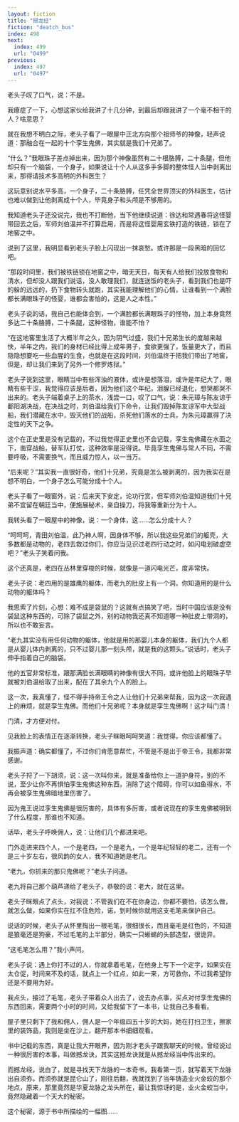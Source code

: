 ```yaml
---
layout: fiction
title: "撼龙经"
fiction: "deatch_bus"
index: 498
next:
  index: 499
  url: "0499"
previous:
  index: 497
  url: "0497"
---
```

老头子叹了口气，说：不是。

我癔症了一下，心想这家伙给我讲了十几分钟，到最后却跟我讲了一个毫不相干的人？啥意思？

就在我想不明白之际，老头子看了一眼屋中正北方向那个祖师爷的神像，轻声说道：那融合在一起的十个孪生鬼佛，其实就是我们十兄弟了。

“什么？”我眼珠子差点掉出来，因为那个神像虽然有二十根胳膊，二十条腿，但他却只有一个脑袋，一个身子，如果说让十个人从这多手多脚的整体怪人当中剥离出来，那得请技术多高明的外科医生？

这玩意别说水平多高，一个身子，二十条胳膊，任凭全世界顶尖的外科医生，估计也难以做到让他剥离成十个人，毕竟身子和头颅是不够用的。

我知道老头子还没说完，我也不打断他，当下他继续说道：徐达和常遇春将这怪婴带回去之后，军师刘伯温并不打算启用，而是将这怪婴用玄铁打造的铁链，锁在了地窖之中。

说到了这里，我明显看到老头子脸上闪现出一抹哀愁。或许那是一段黑暗的回忆吧。

“那段时间里，我们被铁链锁在地窖之中，暗无天日，每天有人给我们投放食物和清水，但却没人跟我们说话，没人敢理我们，就连送饭的老头子，看到我们也是吓的躲的远远的，扔下食物转头就跑，其实我能理解他们的心情，让谁看到一个满脸都长满眼珠子的怪婴，谁都会害怕的，这是人之本性。”

老头子说的话，我自己也能体会到，一个满脸都长满眼珠子的怪物，加上本身竟然多达二十条胳膊，二十条腿，这种怪物，谁能不怕？

“在这地窖里生活了大概半年之久，因为阴气过盛，我们十兄弟生长的度越来越快，半年之内，我们的身材已经比得上成年男子，食欲更强了，饭量更大了，而且隐隐想要吃一些血腥的生食，也就是在这段时间，刘伯温终于把我们带出了地窖，但是，却让我们来到了另外一个修罗炼狱。”

老头子说到这里，眼睛当中有些浑浊的液体，或许是想落泪，或许是年纪大了，眼睛有些干涩，我觉得应该是后者，因为他们这个年纪，泪腺已经退化，想哭都哭不出来的。老头子端着桌子上的茶水，浅尝一口，叹了口气，说：朱元璋与陈友谅于鄱阳湖决战，在决战之时，刘伯温给我们下命令，让我们毁掉陈友谅军中大型战船，我们潜藏在水中，毁灭他们的战船，杀死他们落水的士兵，为朱元璋赢得了决定性的天下之争。

这个在正史里是没有记载的，不过我觉得正史里也不会记载，孪生鬼佛藏在水面之下，凿穿战船，替军队打仗，这种效率是没得说。毕竟孪生鬼佛与常人不同，不需要呼吸，不需要换气，而且威力惊人，以一当万。

“后来呢？”其实我一直很好奇，他们十兄弟，究竟是怎么被剥离的，因为我实在是想不明白，一个身子怎么可能分成十个人。

老头子看了一眼窗外，说：后来天下安定，论功行赏，但军师刘伯温知道我们十兄弟不宜留在朝廷当中，便施展秘术，亲自操刀，将我等重新分为十人。

我转头看了一眼屋中的神像，说：一个身体，这……怎么分成十人？

“呵呵呵，青田刘伯温，此乃神人啊，因身体不够，所以我这些兄弟们的躯壳，大多数都是动物的，老四去救过你们，你应当见识过老四行动之时，如闪电划破虚空吧？”老头子笑着问我。

这个还真是，老四在丛林里穿梭的时候，就像是一道闪电光芒，度非常快。

老头子说：老四用的是雄鹰的躯体，而老九的肚皮上有一个洞，你知道用的是什么动物的躯体吗？

我思索了片刻，心想：难不成是袋鼠的？这就有点搞笑了吧，当时中国应该是没有袋鼠这种东西的，可除了袋鼠之外，别的动物我还真不知道哪一种肚皮上带洞的，所以也不敢妄言。

“老九其实没有用任何动物的躯体，他就是用的那婴儿本身的躯体，我们九个人都是从婴儿体内剥离的，只不过婴儿那一刻头颅，就是我的这颗头。”说话时，老头子伸手指着自己的脑袋。

他的五官非常标准，跟那满脸长满眼睛的神像有很大不同，或许他脸上的眼珠子早就被刘伯温给取了出来，配在了其余九个人的脸上。

这一次，我真懂了，怪不得手持帝王令之人让他们十兄弟来帮我，因为这一次我遇上的麻烦，就是孪生鬼佛。而他们十兄弟呢？本身就是孪生鬼佛啊！这才叫门清！

门清，才方便对付。

见我脸上的表情正在逐渐转换，老头子眯眼呵呵笑道：我觉得，你应该都懂了。

我振声道：确实都懂了，不过你们肯愿意帮忙，不管是不是出于帝王令，我都非常感谢。

老头子捋了一下胡须，说：这一次叫你来，就是准备给你上一道护身符，别的不说，至少让你不再惧怕孪生鬼佛这种东西，消除了这个障碍，你可以如鱼得水，不再会被孪生鬼佛暗地里伤害了。

因为鬼王说过孪生鬼佛是很厉害的，具体有多厉害，或者说现在的孪生鬼佛被明到了什么程度，那谁也不知道。

话毕，老头子呼唤佣人，说：让他们几个都进来吧。

门外走进来四个人，一个是老四，一个是老九，一个是年纪轻轻的老二，还有一个是三十岁左右，很风韵的女人，我不知道她是老几。

“老九，你抓来的那只鬼佛呢？”老头子问道。

老九将自己那个葫芦递给了老头子，恭敬的说：老大，就在这里。

老头子眯眼点了点头，对我说：不管我们在不在你身边，你都不要怕，该怎么做，就怎么做，如果你实在扛不住危险，诺，到时候你就用这支毛笔来保护自己。

说话的时候，老头子从怀里掏出一根毛笔，很细很长，而且毫毛是红色的，不知道是狼毫还是狗豪，不过毛笔的上半部分，确实一只蜥蜴的头部造型，很诡异。

“这毛笔怎么用？”我小声问。

老头子说：遇上你打不过的人，你就拿着毛笔，在他身上写下一个定字，如果实在太仓促，时间来不及的话，就点上一个红点，如此一来，方可救你，不过我希望你还是不要用为好。

我点头，接过了毛笔，老头子带着众人出去了，说去办点事，买点对付孪生鬼佛的东西回来，需要两个小时的时间，又给我留下了一本书，让我自己多看看。

屋子里只剩下了我和佣人，佣人是一个年级四五十岁的大妈，她在打扫卫生，擦家里的装饰品，我则是坐在沙上，翻开那本书细细观看。

书中记载的东西，真是让我大开眼界，因为刚才老头子跟我聊天的时候，曾经说过一种很厉害的本事，叫做撼龙诀，其实这撼龙诀就是从撼龙经当中传出来的。

而撼龙经，说白了，就是寻找天下龙脉的一本奇书，我看第一页，就写着天下龙脉出自须弥，而须弥就是昆仑山了，刚往后翻，我就找到了当年铸造业火金蛟的那个地点，原来，那里竟然是华夏龙脉之龙头所在，最让我惊讶的是，业火金蛟当中，竟然隐藏着一个天大的秘密。

这个秘密，源于书中所描绘的一幅图……